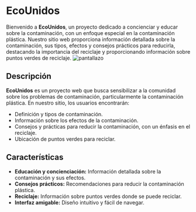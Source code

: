 # EcoUnidos

Bienvenido a **EcoUnidos**, un proyecto dedicado a concienciar y educar sobre la contaminación, con un enfoque especial en la contaminación plástica. Nuestro sitio web proporciona información detallada sobre la contaminación, sus tipos, efectos y consejos prácticos para reducirla, destacando la importancia del reciclaje y proporcionando información sobre puntos verdes de reciclaje.
![pantallazo](https://github.com/user-attachments/assets/0025c283-b760-47e5-a8f5-4b1532d2ac68)
## Descripción

**EcoUnidos** es un proyecto web que busca sensibilizar a la comunidad sobre los problemas de contaminación, particularmente la contaminación plástica. En nuestro sitio, los usuarios encontrarán:

- Definición y tipos de contaminación.
- Información sobre los efectos de la contaminación.
- Consejos y prácticas para reducir la contaminación, con un énfasis en el reciclaje.
- Ubicación de puntos verdes para reciclar.

## Características

- **Educación y concienciación:** Información detallada sobre la contaminación y sus efectos.
- **Consejos prácticos:** Recomendaciones para reducir la contaminación plástica.
- **Reciclaje:** Información sobre puntos verdes donde se puede reciclar.
- **Interfaz amigable:** Diseño intuitivo y fácil de navegar.


